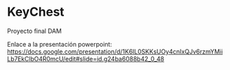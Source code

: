 # KeyChest
Proyecto final DAM

Enlace a la presentación powerpoint: https://docs.google.com/presentation/d/1K6IL0SKKsUOy4cnIxQJv6rzmYMiiLb7EkClbO4R0mcU/edit#slide=id.g24ba6088b42_0_48
